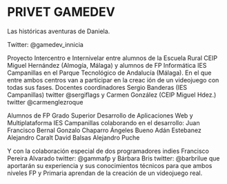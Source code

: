 # PRIVET GAMEDEV

Las históricas aventuras de Daniela.

Twitter: @gamedev_innicia

Proyecto Intercentro e Internivelar entre alumnos de la Escuela Rural CEIP Miguel Hernández (Almogía, Málaga) y alumnos de FP Informática IES Campanillas en el Parque Tecnológico de Andalucía (Málaga). 
En el que entre ambos centros van a participar en la creac  ión de un videojuego con todas sus fases.
Docentes coordinadores Sergio Banderas (IES Campanillas) twitter @sergiflags y Carmen González (CEIP Miguel Hdez.) twitter @carmenglezroque

Alumnos de FP Grado Superior Desarrollo de Aplicaciones Web y Multiplataforma IES Campanillas colaborando en el desarrollo:
Juan Francisco Bernal
Gonzalo Chaparro
Ángeles Bueno
Adán Estebanez
Alejandro Caralt
David Balsas
Alejandro Puche


Y con la colaboración especial de dos programadores indies Francisco Pereira Alvarado twitter: @gammafp y Bárbara Bris twitter: @barbrilue que aportarán su experiencia y sus conocimientos técnicos para que ambos niveles FP y Primaria aprendan de la creación de un videojuego real.